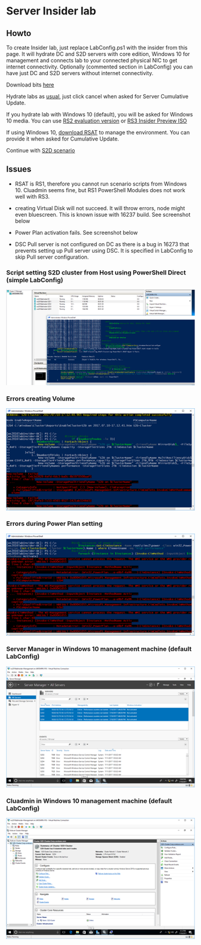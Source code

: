 # Server Insider lab

## Howto
To create Insider lab, just replace LabConfig.ps1 with the insider from this page. It will hydrate DC and S2D servers with core edition, Windows 10 for management and connects lab to your connected physical NIC to get internet connectivity. Optionally (commented section in LabConfig) you can have just DC and S2D servers without internet connectivity.

Download bits [here](https://www.microsoft.com/en-us/software-download/windowsinsiderpreviewserver)

Hydrate labs as [usual](https://github.com/Microsoft/ws2016lab#howto), just click cancel when asked for Server Cumulative Update. 

If you hydrate lab with Windows 10 (default), you will be asked for Windows 10 media. You can use [RS2 evaluation version](https://www.microsoft.com/en-us/evalcenter/evaluate-windows-10-enterprise) or [RS3 Insider Preview ISO](https://www.microsoft.com/en-us/software-download/windowsinsiderpreviewadvanced)

If using Windows 10, [download RSAT](https://download.microsoft.com/download/1/D/8/1D8B5022-5477-4B9A-8104-6A71FF9D98AB/WindowsTH-RSAT_WS2016-x64.msu) to manage the environment. You can provide it when asked for Cumulative Update.

Continue with [S2D scenario](https://github.com/Microsoft/ws2016lab/tree/master/Scenarios/S2D%20Hyperconverged)

## Issues

* RSAT is RS1, therefore you cannot run scenario scripts from Windows 10. Cluadmin seems fine, but RS1 PowerShell Modules does not work well with RS3.

* creating Virtual Disk will not succeed. It will throw errors, node might even bluescreen. This is known issue with 16237 build. See screenshot below

* Power Plan activation fails. See screenshot below

* DSC Pull server is not configured on DC as there is a bug in 16273 that prevents setting up Pull server using DSC. It is specified in LabConfig to skip Pull server configuration.


### Script setting S2D cluster from Host using PowerShell Direct (simple LabConfig)
![Script setting S2D cluster from Host using PowerShell Direct (simple LabConfig)](/Insider/Screenshots/2017-07-11-01-19-42.png)

### Errors creating Volume
![Errors creating Volume](/Insider/Screenshots/2017-07-11-02-14-04.png)

### Errors during Power Plan setting
![Errors during Power Plan setting](/Insider/Screenshots/2017-07-11-02-19-34.png)

### Server Manager in Windows 10 management machine (default LabConfig)
![Server Manager in Windows 10 management machine (default LabConfig)](/Insider/Screenshots/2017-07-11-02-07-23.png)

### Cluadmin in Windows 10 management machine (default LabConfig)
![Cluadmin in Windows 10 management machine (default LabConfig)](/Insider/Screenshots/2017-07-11-02-12-39.png)